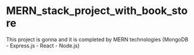 # MERN_stack_project_with_book_store
This project is gonna and it is completed by MERN technologies (MongoDB - Express.js - React - Node.js)
